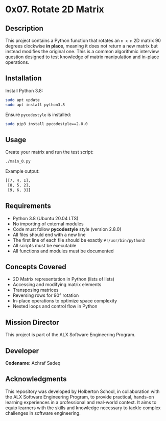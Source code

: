 # 0x07. Rotate 2D Matrix

## Description

This project contains a Python function that rotates an `n x n` 2D matrix 90 degrees clockwise **in place**, meaning it does not return a new matrix but instead modifies the original one. This is a common algorithmic interview question designed to test knowledge of matrix manipulation and in-place operations.

## Installation

Install Python 3.8:

```bash
sudo apt update
sudo apt install python3.8
````

Ensure `pycodestyle` is installed:

```bash
sudo pip3 install pycodestyle==2.8.0
```

## Usage

Create your matrix and run the test script:

```bash
./main_0.py
```

Example output:

```bash
[[7, 4, 1],
 [8, 5, 2],
 [9, 6, 3]]
```

## Requirements

* Python 3.8 (Ubuntu 20.04 LTS)
* No importing of external modules
* Code must follow **pycodestyle** style (version 2.8.0)
* All files should end with a new line
* The first line of each file should be exactly `#!/usr/bin/python3`
* All scripts must be executable
* All functions and modules must be documented

## Concepts Covered

* 2D Matrix representation in Python (lists of lists)
* Accessing and modifying matrix elements
* Transposing matrices
* Reversing rows for 90° rotation
* In-place operations to optimize space complexity
* Nested loops and control flow in Python

## Mission Director

This project is part of the ALX Software Engineering Program.

## Developer

**Codename**: Achraf Sadeq

## Acknowledgments

This repository was developed by Holberton School, in collaboration with the ALX Software Engineering Program, to provide practical, hands-on learning experiences in a professional and real-world context. It aims to equip learners with the skills and knowledge necessary to tackle complex challenges in software engineering.


